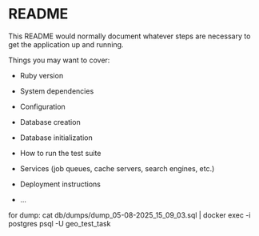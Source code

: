# README

This README would normally document whatever steps are necessary to get the
application up and running.

Things you may want to cover:

* Ruby version

* System dependencies

* Configuration

* Database creation

* Database initialization

* How to run the test suite

* Services (job queues, cache servers, search engines, etc.)

* Deployment instructions

* ...

for dump: cat db/dumps/dump_05-08-2025_15_09_03.sql | docker exec -i postgres psql -U geo_test_task